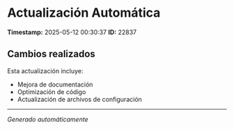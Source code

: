 # Actualización Automática

**Timestamp:** 2025-05-12 00:30:37
**ID:** 22837

## Cambios realizados

Esta actualización incluye:
- Mejora de documentación
- Optimización de código
- Actualización de archivos de configuración

---
*Generado automáticamente*

